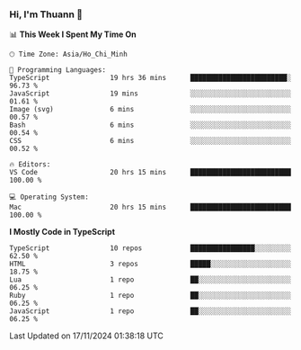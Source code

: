 ### Hi, I'm Thuann 👋

<!--START_SECTION:waka-->
📊 **This Week I Spent My Time On** 

```text
🕑︎ Time Zone: Asia/Ho_Chi_Minh

💬 Programming Languages: 
TypeScript               19 hrs 36 mins      ████████████████████████░   96.73 % 
JavaScript               19 mins             ░░░░░░░░░░░░░░░░░░░░░░░░░   01.61 % 
Image (svg)              6 mins              ░░░░░░░░░░░░░░░░░░░░░░░░░   00.57 % 
Bash                     6 mins              ░░░░░░░░░░░░░░░░░░░░░░░░░   00.54 % 
CSS                      6 mins              ░░░░░░░░░░░░░░░░░░░░░░░░░   00.52 % 

🔥 Editors: 
VS Code                  20 hrs 15 mins      █████████████████████████   100.00 % 

💻 Operating System: 
Mac                      20 hrs 15 mins      █████████████████████████   100.00 % 
```

**I Mostly Code in TypeScript** 

```text
TypeScript               10 repos            ████████████████░░░░░░░░░   62.50 % 
HTML                     3 repos             █████░░░░░░░░░░░░░░░░░░░░   18.75 % 
Lua                      1 repo              ██░░░░░░░░░░░░░░░░░░░░░░░   06.25 % 
Ruby                     1 repo              ██░░░░░░░░░░░░░░░░░░░░░░░   06.25 % 
JavaScript               1 repo              ██░░░░░░░░░░░░░░░░░░░░░░░   06.25 % 
```




 Last Updated on 17/11/2024 01:38:18 UTC
<!--END_SECTION:waka-->
